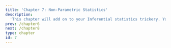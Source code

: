 ```yaml
---
title: 'Chapter 7: Non-Parametric Statistics'
description:
  'This chapter will add on to your Inferential statistics trickery. You will learn how to make inferences without making too much assumptions!'
prev: /chapter6
next: /chapter8
type: chapter
id: 7
---
```

